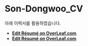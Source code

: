 # Son-Dongwoo_CV

아래 이력서를 활용하였습니다.
- [**Edit Résumé on OverLeaf.com**](https://www.overleaf.com/latex/templates/awesome-cv/tvmzpvdjfqxp)
- [**Edit Résumé on OverLeaf.com**](https://www.overleaf.com/latex/templates/resume-template/ysrmnrwyrhpp)
